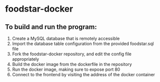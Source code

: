# foodstar-docker

## To build and run the program:
1. Create a MySQL database that is remotely accessible
2. Import the database table configuration from the provided foodstar.sql file
3. Fork the foodstar-docker repository, and edit the config file appropriately
4. Build the docker image from the dockerfile in the repository
5. Run the docker image, making sure to expose port 80
6. Connect to the frontend by visiting the address of the docker container
